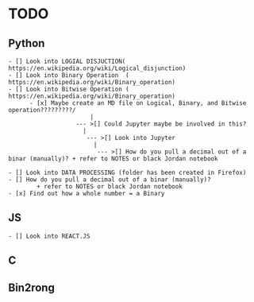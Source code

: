 # TODO


## Python
   	- [] Look into LOGIAL DISJUCTION( https://en.wikipedia.org/wiki/Logical_disjunction)
   	- [] Look into Binary Operation  ( https://en.wikipedia.org/wiki/Binary_operation)
   	- [] Look into Bitwise Operation ( https://en.wikipedia.org/wiki/Binary_operation)
   	      - [x] Maybe create an MD file on Logical, Binary, and Bitwise operation?????????/
            		       |
                       --- >[] Could Jupyter maybe be involved in this?
                         |
                          --- >[] Look into Jupyter  
                            |
                             --- >[] How do you pull a decimal out of a binar (manually)? + refer to NOTES or black Jordan notebook   

    - [] Look into DATA PROCESSING (folder has been created in Firefox)
    - [] How do you pull a decimal out of a binar (manually)?
            + refer to NOTES or black Jordan notebook 
    - [x] Find out how a whole number = a Binary 





## JS
	- [] Look into REACT.JS 
	


## C 



## Bin2rong

